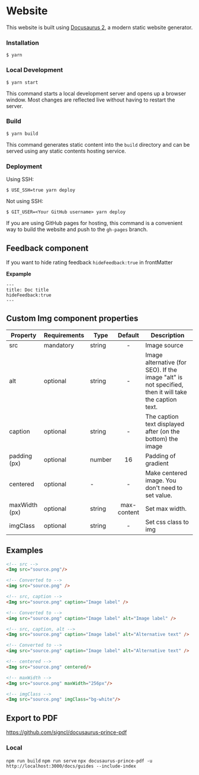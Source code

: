 # Website

This website is built using [Docusaurus 2](https://docusaurus.io/), a modern static website generator.

### Installation

```
$ yarn
```

### Local Development

```
$ yarn start
```

This command starts a local development server and opens up a browser window. Most changes are reflected live without having to restart the server.

### Build

```
$ yarn build
```

This command generates static content into the `build` directory and can be served using any static contents hosting service.

### Deployment

Using SSH:

```
$ USE_SSH=true yarn deploy
```

Not using SSH:

```
$ GIT_USER=<Your GitHub username> yarn deploy
```

If you are using GitHub pages for hosting, this command is a convenient way to build the website and push to the `gh-pages` branch.


## Feedback component

If you want to hide rating feedback 
`hideFeedback:true` in frontMatter

**Expample**
```mdx
---
title: Doc title
hideFeedback:true
---
```

## Custom Img component properties

| Property     | Requirements | Type   | Default    | Description                                                                                            |
|--------------|--------------|--------|:----------:|--------------------------------------------------------------------------------------------------------|
| src          | mandatory    | string |    -       | Image source                                                                                           |
| alt          | optional     | string |    -       | Image alternative (for SEO).  If the image "alt" is not specified, then it will take the caption text. |
| caption      | optional     | string |    -       | The caption text displayed after (on the bottom) the image                                             |
| padding (px) | optional     | number |    16      | Padding of gradient                                                                                    |
| centered     | optional     |    -   |    -       | Make centered image. You don't need to set value.                                                      |
| maxWidth (px)| optional     | string |max-content | Set max width.                                                                                         |
| imgClass     | optional     | string |    -       | Set css class to img                                                                                   |

## Examples

```html
<!-- src -->
<Img src="source.png"/>

<!-- Converted to -->
<img src="source.png" />
```

```html
<!-- src, caption -->
<Img src="source.png" caption="Image label" />

<!-- Converted to -->
<img src="source.png" caption="Image label" alt="Image label" />

```

```html
<!-- src, caption, alt -->
<Img src="source.png" caption="Image label" alt="Alternative text" />

<!-- Converted to -->
<img src="source.png" caption="Image label" alt="Alternative text" />
```

```html
<!-- centered -->
<Img src="source.png" centered/>
```

```html
<!-- maxWidth -->
<Img src="source.png" maxWidth="256px"/>
```

```html
<!-- imgClass -->
<Img src="source.png" imgClass="bg-white"/>
```


## Export to PDF

https://github.com/signcl/docusaurus-prince-pdf

### Local
`npm run build`
`npm run serve`
`npx docusaurus-prince-pdf -u http://localhost:3000/docs/guides --include-index`